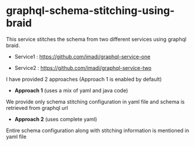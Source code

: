 # graphql-schema-stitching-using-braid

This service stitches the schema from two different services using graphql braid.

* Service1 : https://github.com/imadi/graphql-service-one

* Service2 : https://github.com/imadi/graphql-service-two

I have provided 2 approaches (Approach 1 is enabled by default)

* **Approach 1** (uses a mix of yaml and java code)

We provide only schema stitching configuration in yaml file and schema is retrieved from graphql url

* **Approach 2** (uses complete yaml)

Entire schema configuration along with stitching information is mentioned in yaml file



